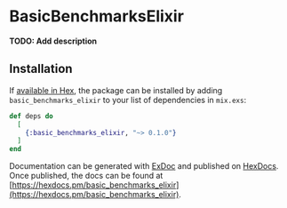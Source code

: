 # BasicBenchmarksElixir

**TODO: Add description**

## Installation

If [available in Hex](https://hex.pm/docs/publish), the package can be installed
by adding `basic_benchmarks_elixir` to your list of dependencies in `mix.exs`:

```elixir
def deps do
  [
    {:basic_benchmarks_elixir, "~> 0.1.0"}
  ]
end
```

Documentation can be generated with [ExDoc](https://github.com/elixir-lang/ex_doc)
and published on [HexDocs](https://hexdocs.pm). Once published, the docs can
be found at [https://hexdocs.pm/basic_benchmarks_elixir](https://hexdocs.pm/basic_benchmarks_elixir).

